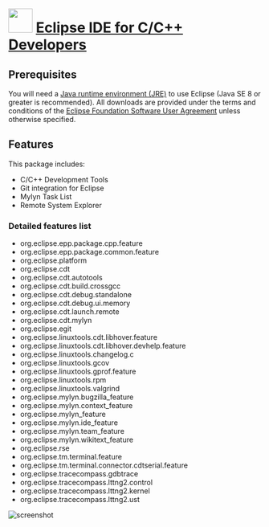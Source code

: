 ﻿# <img src="https://cdn.jsdelivr.net/gh/chtof/chocolatey-packages/automatic/eclipse-cpp-oxygen/eclipse-cpp-oxygen.png" width="48" height="48"/> [Eclipse IDE for C/C++ Developers](https://chocolatey.org/packages/eclipse-cpp-oxygen)

## Prerequisites
You will need a [Java runtime environment (JRE)](https://wiki.eclipse.org/Eclipse/Installation#Install_a_JVM) to use Eclipse (Java SE 8 or greater is recommended). All downloads are provided under the terms and conditions of the [Eclipse Foundation Software User Agreement](https://www.eclipse.org/legal/epl/notice.php) unless otherwise specified.

## Features
This package includes:
- C/C++ Development Tools
- Git integration for Eclipse
- Mylyn Task List
- Remote System Explorer

### Detailed features list
- org.eclipse.epp.package.cpp.feature
- org.eclipse.epp.package.common.feature
- org.eclipse.platform
- org.eclipse.cdt
- org.eclipse.cdt.autotools
- org.eclipse.cdt.build.crossgcc
- org.eclipse.cdt.debug.standalone
- org.eclipse.cdt.debug.ui.memory
- org.eclipse.cdt.launch.remote
- org.eclipse.cdt.mylyn
- org.eclipse.egit
- org.eclipse.linuxtools.cdt.libhover.feature
- org.eclipse.linuxtools.cdt.libhover.devhelp.feature
- org.eclipse.linuxtools.changelog.c
- org.eclipse.linuxtools.gcov
- org.eclipse.linuxtools.gprof.feature
- org.eclipse.linuxtools.rpm
- org.eclipse.linuxtools.valgrind
- org.eclipse.mylyn.bugzilla_feature
- org.eclipse.mylyn.context_feature
- org.eclipse.mylyn_feature
- org.eclipse.mylyn.ide_feature
- org.eclipse.mylyn.team_feature
- org.eclipse.mylyn.wikitext_feature
- org.eclipse.rse
- org.eclipse.tm.terminal.feature
- org.eclipse.tm.terminal.connector.cdtserial.feature
- org.eclipse.tracecompass.gdbtrace
- org.eclipse.tracecompass.lttng2.control
- org.eclipse.tracecompass.lttng2.kernel
- org.eclipse.tracecompass.lttng2.ust

![screenshot](https://cdn.jsdelivr.net/gh/chtof/chocolatey-packages/automatic/eclipse-cpp-oxygen/screenshot.png)